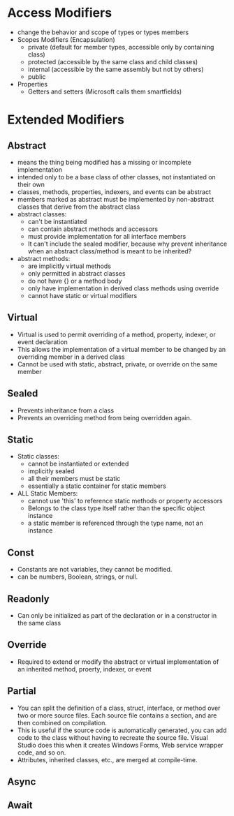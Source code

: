 # Access Modifiers
* change the behavior and scope of types or types members
* Scopes Modifiers (Encapsulation)
    * private (default for member types, accessible only by containing class)
    * protected (accessible by the same class and child classes)
    * internal (accessible by the same assembly but not by others)
    * public
* Properties
    * Getters and setters (Microsoft calls them smartfields)

# Extended Modifiers
## Abstract
* means the thing being modified has a missing or incomplete implementation
* intended only to be a base class of other classes, not instantiated on their own
* classes, methods, properties, indexers, and events can be abstract
* members marked as abstract must be implemented by non-abstract classes that derive from the abstract class
* abstract classes:
    * can't be instantiated
    * can contain abstract methods and accessors
    * must provide implementation for all interface members 
    * It can't include the sealed modifier, because why prevent inheritance when an abstract class/method is meant to be inherited?
* abstract methods: 
    * are implicitly virtual methods
    * only permitted in abstract classes
    * do not have {} or a method body
    * only have implementation in derived class methods using override
    * cannot have static or virtual modifiers
## Virtual
* Virtual is used to permit overriding of a method, property, indexer, or event declaration
* This allows the implementation of a virtual member to be changed by an overriding member in a derived class
* Cannot be used with static, abstract, private, or override on the same member
## Sealed
* Prevents inheritance from a class
* Prevents an overriding method from being overridden again.

## Static
* Static classes:
    * cannot be instantiated or extended
    * implicitly sealed
    * all their members must be static
    * essentially a static container for static members
* ALL Static Members:
    * cannot use 'this' to reference static methods or property accessors
    * Belongs to the class type itself rather than the specific object instance
    * a static member is referenced through the type name, not an instance
## Const
* Constants are not variables, they cannot be modified.
* can be numbers, Boolean, strings, or null.
## Readonly
* Can only be initialized as part of the declaration or in a constructor in the same class
## Override
* Required to extend or modify the abstract or virtual implementation of an inherited method, proerty, indexer, or event
## Partial
* You can split the definition of a class, struct, interface, or method over two or more source files. Each source file contains a section, and are then combined on compilation.
* This is useful if the source code is automatically generated, you can add code to the class without having to recreate the source file. Visual Studio does this when it creates Windows Forms, Web service wrapper code, and so on. 
* Attributes, inherited classes, etc., are merged at compile-time.

## Async
## Await